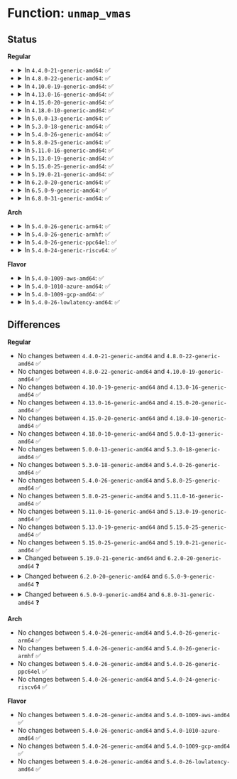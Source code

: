 # Function: <code>unmap_vmas</code>

## Status
<b>Regular</b>
<ul>
<li>
<details>
<summary>In <code>4.4.0-21-generic-amd64</code>: ✅</summary>

```c
void unmap_vmas(struct mmu_gather * tlb, struct vm_area_struct * vma, long unsigned int start_addr, long unsigned int end_addr)
```

```json
{
  "name": "unmap_vmas",
  "collision_type": "Unique Global",
  "inline_type": "No",
  "funcs": [
    {
      "addr": 18446744071580673776,
      "name": "unmap_vmas",
      "external": true,
      "loc": "mm/memory.c:1333",
      "file": "mm/memory.c",
      "inline": "seen, unknown",
      "caller_inline": [],
      "caller_func": [
        "mm/mmap.c:unmap_region",
        "mm/mmap.c:exit_mmap"
      ]
    }
  ],
  "symbols": [
    {
      "addr": 18446744071580673776,
      "name": "unmap_vmas",
      "section": ".text",
      "bind": "STB_GLOBAL",
      "size": 157
    }
  ]
}
```
</details>
</li>
<li>
<details>
<summary>In <code>4.8.0-22-generic-amd64</code>: ✅</summary>

```c
void unmap_vmas(struct mmu_gather * tlb, struct vm_area_struct * vma, long unsigned int start_addr, long unsigned int end_addr)
```

```json
{
  "name": "unmap_vmas",
  "collision_type": "Unique Global",
  "inline_type": "No",
  "funcs": [
    {
      "addr": 18446744071580784752,
      "name": "unmap_vmas",
      "external": true,
      "loc": "mm/memory.c:1366",
      "file": "mm/memory.c",
      "inline": "seen, unknown",
      "caller_inline": [],
      "caller_func": [
        "mm/mmap.c:exit_mmap",
        "mm/mmap.c:unmap_region"
      ]
    }
  ],
  "symbols": [
    {
      "addr": 18446744071580784752,
      "name": "unmap_vmas",
      "section": ".text",
      "bind": "STB_GLOBAL",
      "size": 157
    }
  ]
}
```
</details>
</li>
<li>
<details>
<summary>In <code>4.10.0-19-generic-amd64</code>: ✅</summary>

```c
void unmap_vmas(struct mmu_gather * tlb, struct vm_area_struct * vma, long unsigned int start_addr, long unsigned int end_addr)
```

```json
{
  "name": "unmap_vmas",
  "collision_type": "Unique Global",
  "inline_type": "No",
  "funcs": [
    {
      "addr": 18446744071580847232,
      "name": "unmap_vmas",
      "external": true,
      "loc": "mm/memory.c:1362",
      "file": "mm/memory.c",
      "inline": "seen, unknown",
      "caller_inline": [],
      "caller_func": [
        "mm/mmap.c:exit_mmap",
        "mm/mmap.c:unmap_region"
      ]
    }
  ],
  "symbols": [
    {
      "addr": 18446744071580847232,
      "name": "unmap_vmas",
      "section": ".text",
      "bind": "STB_GLOBAL",
      "size": 157
    }
  ]
}
```
</details>
</li>
<li>
<details>
<summary>In <code>4.13.0-16-generic-amd64</code>: ✅</summary>

```c
void unmap_vmas(struct mmu_gather * tlb, struct vm_area_struct * vma, long unsigned int start_addr, long unsigned int end_addr)
```

```json
{
  "name": "unmap_vmas",
  "collision_type": "Unique Global",
  "inline_type": "No",
  "funcs": [
    {
      "addr": 18446744071580892880,
      "name": "unmap_vmas",
      "external": true,
      "loc": "mm/memory.c:1485",
      "file": "mm/memory.c",
      "inline": "seen, unknown",
      "caller_inline": [],
      "caller_func": [
        "mm/mmap.c:exit_mmap",
        "mm/mmap.c:unmap_region"
      ]
    }
  ],
  "symbols": [
    {
      "addr": 18446744071580892880,
      "name": "unmap_vmas",
      "section": ".text",
      "bind": "STB_GLOBAL",
      "size": 162
    }
  ]
}
```
</details>
</li>
<li>
<details>
<summary>In <code>4.15.0-20-generic-amd64</code>: ✅</summary>

```c
void unmap_vmas(struct mmu_gather * tlb, struct vm_area_struct * vma, long unsigned int start_addr, long unsigned int end_addr)
```

```json
{
  "name": "unmap_vmas",
  "collision_type": "Unique Global",
  "inline_type": "No",
  "funcs": [
    {
      "addr": 18446744071580990352,
      "name": "unmap_vmas",
      "external": true,
      "loc": "mm/memory.c:1576",
      "file": "mm/memory.c",
      "inline": "seen, unknown",
      "caller_inline": [],
      "caller_func": [
        "mm/mmap.c:exit_mmap",
        "mm/mmap.c:unmap_region"
      ]
    }
  ],
  "symbols": [
    {
      "addr": 18446744071580990352,
      "name": "unmap_vmas",
      "section": ".text",
      "bind": "STB_GLOBAL",
      "size": 164
    }
  ]
}
```
</details>
</li>
<li>
<details>
<summary>In <code>4.18.0-10-generic-amd64</code>: ✅</summary>

```c
void unmap_vmas(struct mmu_gather * tlb, struct vm_area_struct * vma, long unsigned int start_addr, long unsigned int end_addr)
```

```json
{
  "name": "unmap_vmas",
  "collision_type": "Unique Global",
  "inline_type": "No",
  "funcs": [
    {
      "addr": 18446744071581124464,
      "name": "unmap_vmas",
      "external": true,
      "loc": "mm/memory.c:1588",
      "file": "mm/memory.c",
      "inline": "seen, unknown",
      "caller_inline": [],
      "caller_func": [
        "mm/mmap.c:exit_mmap",
        "mm/mmap.c:unmap_region"
      ]
    }
  ],
  "symbols": [
    {
      "addr": 18446744071581124464,
      "name": "unmap_vmas",
      "section": ".text",
      "bind": "STB_GLOBAL",
      "size": 153
    }
  ]
}
```
</details>
</li>
<li>
<details>
<summary>In <code>5.0.0-13-generic-amd64</code>: ✅</summary>

```c
void unmap_vmas(struct mmu_gather * tlb, struct vm_area_struct * vma, long unsigned int start_addr, long unsigned int end_addr)
```

```json
{
  "name": "unmap_vmas",
  "collision_type": "Unique Global",
  "inline_type": "No",
  "funcs": [
    {
      "addr": 18446744071581203936,
      "name": "unmap_vmas",
      "external": true,
      "loc": "mm/memory.c:1330",
      "file": "mm/memory.c",
      "inline": "seen, unknown",
      "caller_inline": [],
      "caller_func": [
        "mm/mmap.c:exit_mmap",
        "mm/mmap.c:unmap_region"
      ]
    }
  ],
  "symbols": [
    {
      "addr": 18446744071581203936,
      "name": "unmap_vmas",
      "section": ".text",
      "bind": "STB_GLOBAL",
      "size": 202
    }
  ]
}
```
</details>
</li>
<li>
<details>
<summary>In <code>5.3.0-18-generic-amd64</code>: ✅</summary>

```c
void unmap_vmas(struct mmu_gather * tlb, struct vm_area_struct * vma, long unsigned int start_addr, long unsigned int end_addr)
```

```json
{
  "name": "unmap_vmas",
  "collision_type": "Unique Global",
  "inline_type": "No",
  "funcs": [
    {
      "addr": 18446744071581277984,
      "name": "unmap_vmas",
      "external": true,
      "loc": "mm/memory.c:1299",
      "file": "mm/memory.c",
      "inline": "seen, unknown",
      "caller_inline": [],
      "caller_func": [
        "mm/mmap.c:exit_mmap",
        "mm/mmap.c:unmap_region"
      ]
    }
  ],
  "symbols": [
    {
      "addr": 18446744071581277984,
      "name": "unmap_vmas",
      "section": ".text",
      "bind": "STB_GLOBAL",
      "size": 209
    }
  ]
}
```
</details>
</li>
<li>
<details>
<summary>In <code>5.4.0-26-generic-amd64</code>: ✅</summary>

```c
void unmap_vmas(struct mmu_gather * tlb, struct vm_area_struct * vma, long unsigned int start_addr, long unsigned int end_addr)
```

```json
{
  "name": "unmap_vmas",
  "collision_type": "Unique Global",
  "inline_type": "No",
  "funcs": [
    {
      "addr": 18446744071581336816,
      "name": "unmap_vmas",
      "external": true,
      "loc": "mm/memory.c:1304",
      "file": "mm/memory.c",
      "inline": "seen, unknown",
      "caller_inline": [],
      "caller_func": [
        "mm/mmap.c:exit_mmap",
        "mm/mmap.c:unmap_region"
      ]
    }
  ],
  "symbols": [
    {
      "addr": 18446744071581336816,
      "name": "unmap_vmas",
      "section": ".text",
      "bind": "STB_GLOBAL",
      "size": 230
    }
  ]
}
```
</details>
</li>
<li>
<details>
<summary>In <code>5.8.0-25-generic-amd64</code>: ✅</summary>

```c
void unmap_vmas(struct mmu_gather * tlb, struct vm_area_struct * vma, long unsigned int start_addr, long unsigned int end_addr)
```

```json
{
  "name": "unmap_vmas",
  "collision_type": "Unique Global",
  "inline_type": "No",
  "funcs": [
    {
      "addr": 18446744071581534912,
      "name": "unmap_vmas",
      "external": true,
      "loc": "mm/memory.c:1332",
      "file": "mm/memory.c",
      "inline": "seen, unknown",
      "caller_inline": [],
      "caller_func": [
        "mm/mmap.c:exit_mmap",
        "mm/mmap.c:unmap_region"
      ]
    }
  ],
  "symbols": [
    {
      "addr": 18446744071581534912,
      "name": "unmap_vmas",
      "section": ".text",
      "bind": "STB_GLOBAL",
      "size": 228
    }
  ]
}
```
</details>
</li>
<li>
<details>
<summary>In <code>5.11.0-16-generic-amd64</code>: ✅</summary>

```c
void unmap_vmas(struct mmu_gather * tlb, struct vm_area_struct * vma, long unsigned int start_addr, long unsigned int end_addr)
```

```json
{
  "name": "unmap_vmas",
  "collision_type": "Unique Global",
  "inline_type": "No",
  "funcs": [
    {
      "addr": 18446744071581578576,
      "name": "unmap_vmas",
      "external": true,
      "loc": "mm/memory.c:1506",
      "file": "mm/memory.c",
      "inline": "seen, unknown",
      "caller_inline": [],
      "caller_func": [
        "mm/mmap.c:exit_mmap",
        "mm/mmap.c:unmap_region"
      ]
    }
  ],
  "symbols": [
    {
      "addr": 18446744071581578576,
      "name": "unmap_vmas",
      "section": ".text",
      "bind": "STB_GLOBAL",
      "size": 228
    }
  ]
}
```
</details>
</li>
<li>
<details>
<summary>In <code>5.13.0-19-generic-amd64</code>: ✅</summary>

```c
void unmap_vmas(struct mmu_gather * tlb, struct vm_area_struct * vma, long unsigned int start_addr, long unsigned int end_addr)
```

```json
{
  "name": "unmap_vmas",
  "collision_type": "Unique Global",
  "inline_type": "No",
  "funcs": [
    {
      "addr": 18446744071581599824,
      "name": "unmap_vmas",
      "external": true,
      "loc": "mm/memory.c:1524",
      "file": "mm/memory.c",
      "inline": "seen, unknown",
      "caller_inline": [],
      "caller_func": [
        "mm/mmap.c:exit_mmap",
        "mm/mmap.c:unmap_region"
      ]
    }
  ],
  "symbols": [
    {
      "addr": 18446744071581599824,
      "name": "unmap_vmas",
      "section": ".text",
      "bind": "STB_GLOBAL",
      "size": 228
    }
  ]
}
```
</details>
</li>
<li>
<details>
<summary>In <code>5.15.0-25-generic-amd64</code>: ✅</summary>

```c
void unmap_vmas(struct mmu_gather * tlb, struct vm_area_struct * vma, long unsigned int start_addr, long unsigned int end_addr)
```

```json
{
  "name": "unmap_vmas",
  "collision_type": "Unique Global",
  "inline_type": "No",
  "funcs": [
    {
      "addr": 18446744071581866304,
      "name": "unmap_vmas",
      "external": true,
      "loc": "mm/memory.c:1619",
      "file": "mm/memory.c",
      "inline": "seen, unknown",
      "caller_inline": [],
      "caller_func": [
        "mm/mmap.c:exit_mmap",
        "mm/mmap.c:unmap_region"
      ]
    }
  ],
  "symbols": [
    {
      "addr": 18446744071581866304,
      "name": "unmap_vmas",
      "section": ".text",
      "bind": "STB_GLOBAL",
      "size": 228
    }
  ]
}
```
</details>
</li>
<li>
<details>
<summary>In <code>5.19.0-21-generic-amd64</code>: ✅</summary>

```c
void unmap_vmas(struct mmu_gather * tlb, struct vm_area_struct * vma, long unsigned int start_addr, long unsigned int end_addr)
```

```json
{
  "name": "unmap_vmas",
  "collision_type": "Unique Global",
  "inline_type": "No",
  "funcs": [
    {
      "addr": 18446744071582263056,
      "name": "unmap_vmas",
      "external": true,
      "loc": "mm/memory.c:1708",
      "file": "mm/memory.c",
      "inline": "seen, unknown",
      "caller_inline": [],
      "caller_func": [
        "mm/mmap.c:exit_mmap",
        "mm/mmap.c:unmap_region"
      ]
    }
  ],
  "symbols": [
    {
      "addr": 18446744071582263056,
      "name": "unmap_vmas",
      "section": ".text",
      "bind": "STB_GLOBAL",
      "size": 282
    }
  ]
}
```
</details>
</li>
<li>
<details>
<summary>In <code>6.2.0-20-generic-amd64</code>: ✅</summary>

```c
void unmap_vmas(struct mmu_gather * tlb, struct maple_tree * mt, struct vm_area_struct * vma, long unsigned int start_addr, long unsigned int end_addr)
```

```json
{
  "name": "unmap_vmas",
  "collision_type": "Unique Global",
  "inline_type": "No",
  "funcs": [
    {
      "addr": 18446744071582752992,
      "name": "unmap_vmas",
      "external": true,
      "loc": "mm/memory.c:1665",
      "file": "mm/memory.c",
      "inline": "seen, unknown",
      "caller_inline": [],
      "caller_func": [
        "mm/mmap.c:exit_mmap",
        "mm/mmap.c:unmap_region"
      ]
    }
  ],
  "symbols": [
    {
      "addr": 18446744071582752992,
      "name": "unmap_vmas",
      "section": ".text",
      "bind": "STB_GLOBAL",
      "size": 392
    }
  ]
}
```
</details>
</li>
<li>
<details>
<summary>In <code>6.5.0-9-generic-amd64</code>: ✅</summary>

```c
void unmap_vmas(struct mmu_gather * tlb, struct maple_tree * mt, struct vm_area_struct * vma, long unsigned int start_addr, long unsigned int end_addr, bool mm_wr_locked)
```

```json
{
  "name": "unmap_vmas",
  "collision_type": "Unique Global",
  "inline_type": "No",
  "funcs": [
    {
      "addr": 18446744071582970464,
      "name": "unmap_vmas",
      "external": true,
      "loc": "mm/memory.c:1710",
      "file": "mm/memory.c",
      "inline": "seen, unknown",
      "caller_inline": [],
      "caller_func": [
        "mm/mmap.c:exit_mmap",
        "mm/mmap.c:unmap_region"
      ]
    }
  ],
  "symbols": [
    {
      "addr": 18446744071582970464,
      "name": "unmap_vmas",
      "section": ".text",
      "bind": "STB_GLOBAL",
      "size": 407
    }
  ]
}
```
</details>
</li>
<li>
<details>
<summary>In <code>6.8.0-31-generic-amd64</code>: ✅</summary>

```c
void unmap_vmas(struct mmu_gather * tlb, struct ma_state * mas, struct vm_area_struct * vma, long unsigned int start_addr, long unsigned int end_addr, long unsigned int tree_end, bool mm_wr_locked)
```

```json
{
  "name": "unmap_vmas",
  "collision_type": "Unique Global",
  "inline_type": "No",
  "funcs": [
    {
      "addr": 18446744071583149008,
      "name": "unmap_vmas",
      "external": true,
      "loc": "mm/memory.c:1739",
      "file": "mm/memory.c",
      "inline": "seen, unknown",
      "caller_inline": [],
      "caller_func": [
        "mm/mmap.c:exit_mmap",
        "mm/mmap.c:unmap_region"
      ]
    }
  ],
  "symbols": [
    {
      "addr": 18446744071583149008,
      "name": "unmap_vmas",
      "section": ".text",
      "bind": "STB_GLOBAL",
      "size": 400
    }
  ]
}
```
</details>
</li>
</ul>
<b>Arch</b>
<ul>
<li>
<details>
<summary>In <code>5.4.0-26-generic-arm64</code>: ✅</summary>

```c
void unmap_vmas(struct mmu_gather * tlb, struct vm_area_struct * vma, long unsigned int start_addr, long unsigned int end_addr)
```

```json
{
  "name": "unmap_vmas",
  "collision_type": "Unique Global",
  "inline_type": "No",
  "funcs": [
    {
      "addr": 18446603336492742680,
      "name": "unmap_vmas",
      "external": true,
      "loc": "mm/memory.c:1304",
      "file": "mm/memory.c",
      "inline": "seen, unknown",
      "caller_inline": [],
      "caller_func": [
        "mm/mmap.c:exit_mmap",
        "mm/mmap.c:unmap_region"
      ]
    }
  ],
  "symbols": [
    {
      "addr": 18446603336492742680,
      "name": "unmap_vmas",
      "section": ".text",
      "bind": "STB_GLOBAL",
      "size": 260
    }
  ]
}
```
</details>
</li>
<li>
<details>
<summary>In <code>5.4.0-26-generic-armhf</code>: ✅</summary>

```c
void unmap_vmas(struct mmu_gather * tlb, struct vm_area_struct * vma, long unsigned int start_addr, long unsigned int end_addr)
```

```json
{
  "name": "unmap_vmas",
  "collision_type": "Unique Global",
  "inline_type": "No",
  "funcs": [
    {
      "addr": 3226572788,
      "name": "unmap_vmas",
      "external": true,
      "loc": "mm/memory.c:1304",
      "file": "mm/memory.c",
      "inline": "seen, unknown",
      "caller_inline": [],
      "caller_func": [
        "mm/mmap.c:exit_mmap",
        "mm/mmap.c:unmap_region"
      ]
    }
  ],
  "symbols": [
    {
      "addr": 3226572788,
      "name": "unmap_vmas",
      "section": ".text",
      "bind": "STB_GLOBAL",
      "size": 300
    }
  ]
}
```
</details>
</li>
<li>
<details>
<summary>In <code>5.4.0-26-generic-ppc64el</code>: ✅</summary>

```c
void unmap_vmas(struct mmu_gather * tlb, struct vm_area_struct * vma, long unsigned int start_addr, long unsigned int end_addr)
```

```json
{
  "name": "unmap_vmas",
  "collision_type": "Unique Global",
  "inline_type": "No",
  "funcs": [
    {
      "addr": 13835058055286097440,
      "name": "unmap_vmas",
      "external": true,
      "loc": "mm/memory.c:1304",
      "file": "mm/memory.c",
      "inline": "seen, unknown",
      "caller_inline": [],
      "caller_func": [
        "mm/mmap.c:exit_mmap",
        "mm/mmap.c:unmap_region"
      ]
    }
  ],
  "symbols": [
    {
      "addr": 13835058055286097440,
      "name": "unmap_vmas",
      "section": ".text",
      "bind": "STB_GLOBAL",
      "size": 340
    }
  ]
}
```
</details>
</li>
<li>
<details>
<summary>In <code>5.4.0-24-generic-riscv64</code>: ✅</summary>

```c
void unmap_vmas(struct mmu_gather * tlb, struct vm_area_struct * vma, long unsigned int start_addr, long unsigned int end_addr)
```

```json
{
  "name": "unmap_vmas",
  "collision_type": "Unique Global",
  "inline_type": "No",
  "funcs": [
    {
      "addr": 18446743936272727518,
      "name": "unmap_vmas",
      "external": true,
      "loc": "mm/memory.c:1304",
      "file": "mm/memory.c",
      "inline": "seen, unknown",
      "caller_inline": [],
      "caller_func": [
        "mm/mmap.c:exit_mmap",
        "mm/mmap.c:unmap_region"
      ]
    }
  ],
  "symbols": [
    {
      "addr": 18446743936272727518,
      "name": "unmap_vmas",
      "section": ".text",
      "bind": "STB_GLOBAL",
      "size": 212
    }
  ]
}
```
</details>
</li>
</ul>
<b>Flavor</b>
<ul>
<li>
<details>
<summary>In <code>5.4.0-1009-aws-amd64</code>: ✅</summary>

```c
void unmap_vmas(struct mmu_gather * tlb, struct vm_area_struct * vma, long unsigned int start_addr, long unsigned int end_addr)
```

```json
{
  "name": "unmap_vmas",
  "collision_type": "Unique Global",
  "inline_type": "No",
  "funcs": [
    {
      "addr": 18446744071581305664,
      "name": "unmap_vmas",
      "external": true,
      "loc": "mm/memory.c:1304",
      "file": "mm/memory.c",
      "inline": "seen, unknown",
      "caller_inline": [],
      "caller_func": [
        "mm/mmap.c:exit_mmap",
        "mm/mmap.c:unmap_region"
      ]
    }
  ],
  "symbols": [
    {
      "addr": 18446744071581305664,
      "name": "unmap_vmas",
      "section": ".text",
      "bind": "STB_GLOBAL",
      "size": 230
    }
  ]
}
```
</details>
</li>
<li>
<details>
<summary>In <code>5.4.0-1010-azure-amd64</code>: ✅</summary>

```c
void unmap_vmas(struct mmu_gather * tlb, struct vm_area_struct * vma, long unsigned int start_addr, long unsigned int end_addr)
```

```json
{
  "name": "unmap_vmas",
  "collision_type": "Unique Global",
  "inline_type": "No",
  "funcs": [
    {
      "addr": 18446744071581249536,
      "name": "unmap_vmas",
      "external": true,
      "loc": "mm/memory.c:1304",
      "file": "mm/memory.c",
      "inline": "seen, unknown",
      "caller_inline": [],
      "caller_func": [
        "mm/mmap.c:exit_mmap",
        "mm/mmap.c:unmap_region"
      ]
    }
  ],
  "symbols": [
    {
      "addr": 18446744071581249536,
      "name": "unmap_vmas",
      "section": ".text",
      "bind": "STB_GLOBAL",
      "size": 230
    }
  ]
}
```
</details>
</li>
<li>
<details>
<summary>In <code>5.4.0-1009-gcp-amd64</code>: ✅</summary>

```c
void unmap_vmas(struct mmu_gather * tlb, struct vm_area_struct * vma, long unsigned int start_addr, long unsigned int end_addr)
```

```json
{
  "name": "unmap_vmas",
  "collision_type": "Unique Global",
  "inline_type": "No",
  "funcs": [
    {
      "addr": 18446744071581296864,
      "name": "unmap_vmas",
      "external": true,
      "loc": "mm/memory.c:1304",
      "file": "mm/memory.c",
      "inline": "seen, unknown",
      "caller_inline": [],
      "caller_func": [
        "mm/mmap.c:exit_mmap",
        "mm/mmap.c:unmap_region"
      ]
    }
  ],
  "symbols": [
    {
      "addr": 18446744071581296864,
      "name": "unmap_vmas",
      "section": ".text",
      "bind": "STB_GLOBAL",
      "size": 230
    }
  ]
}
```
</details>
</li>
<li>
<details>
<summary>In <code>5.4.0-26-lowlatency-amd64</code>: ✅</summary>

```c
void unmap_vmas(struct mmu_gather * tlb, struct vm_area_struct * vma, long unsigned int start_addr, long unsigned int end_addr)
```

```json
{
  "name": "unmap_vmas",
  "collision_type": "Unique Global",
  "inline_type": "No",
  "funcs": [
    {
      "addr": 18446744071581360992,
      "name": "unmap_vmas",
      "external": true,
      "loc": "mm/memory.c:1304",
      "file": "mm/memory.c",
      "inline": "seen, unknown",
      "caller_inline": [],
      "caller_func": [
        "mm/mmap.c:exit_mmap",
        "mm/mmap.c:unmap_region"
      ]
    }
  ],
  "symbols": [
    {
      "addr": 18446744071581360992,
      "name": "unmap_vmas",
      "section": ".text",
      "bind": "STB_GLOBAL",
      "size": 209
    }
  ]
}
```
</details>
</li>
</ul>

## Differences
<b>Regular</b>
<ul>
<li>
No changes between <code>4.4.0-21-generic-amd64</code> and <code>4.8.0-22-generic-amd64</code> ✅
</li>
<li>
No changes between <code>4.8.0-22-generic-amd64</code> and <code>4.10.0-19-generic-amd64</code> ✅
</li>
<li>
No changes between <code>4.10.0-19-generic-amd64</code> and <code>4.13.0-16-generic-amd64</code> ✅
</li>
<li>
No changes between <code>4.13.0-16-generic-amd64</code> and <code>4.15.0-20-generic-amd64</code> ✅
</li>
<li>
No changes between <code>4.15.0-20-generic-amd64</code> and <code>4.18.0-10-generic-amd64</code> ✅
</li>
<li>
No changes between <code>4.18.0-10-generic-amd64</code> and <code>5.0.0-13-generic-amd64</code> ✅
</li>
<li>
No changes between <code>5.0.0-13-generic-amd64</code> and <code>5.3.0-18-generic-amd64</code> ✅
</li>
<li>
No changes between <code>5.3.0-18-generic-amd64</code> and <code>5.4.0-26-generic-amd64</code> ✅
</li>
<li>
No changes between <code>5.4.0-26-generic-amd64</code> and <code>5.8.0-25-generic-amd64</code> ✅
</li>
<li>
No changes between <code>5.8.0-25-generic-amd64</code> and <code>5.11.0-16-generic-amd64</code> ✅
</li>
<li>
No changes between <code>5.11.0-16-generic-amd64</code> and <code>5.13.0-19-generic-amd64</code> ✅
</li>
<li>
No changes between <code>5.13.0-19-generic-amd64</code> and <code>5.15.0-25-generic-amd64</code> ✅
</li>
<li>
No changes between <code>5.15.0-25-generic-amd64</code> and <code>5.19.0-21-generic-amd64</code> ✅
</li>
<li>
<details>
<summary>Changed between <code>5.19.0-21-generic-amd64</code> and <code>6.2.0-20-generic-amd64</code> ❓</summary>
<ul>
<li>
<b>Param added. </b>
<code>struct maple_tree * mt</code>
</li>
<li>
<b>Param reordered. </b>
<code>tlb, vma, start_addr, end_addr</code> ➡️ <code>tlb, mt, vma, start_addr, end_addr</code>
</li>
</ul>
</details>
</li>
<li>
<details>
<summary>Changed between <code>6.2.0-20-generic-amd64</code> and <code>6.5.0-9-generic-amd64</code> ❓</summary>
<ul>
<li>
<b>Param added. </b>
<code>bool mm_wr_locked</code>
</li>
</ul>
</details>
</li>
<li>
<details>
<summary>Changed between <code>6.5.0-9-generic-amd64</code> and <code>6.8.0-31-generic-amd64</code> ❓</summary>
<ul>
<li>
<b>Param added. </b>
<code>struct ma_state * mas</code>
</li>
<li>
<b>Param added. </b>
<code>long unsigned int tree_end</code>
</li>
<li>
<b>Param removed. </b>
<code>struct maple_tree * mt</code>
</li>
<li>
<b>Param reordered. </b>
<code>tlb, mt, vma, start_addr, end_addr, mm_wr_locked</code> ➡️ <code>tlb, mas, vma, start_addr, end_addr, tree_end, mm_wr_locked</code>
</li>
</ul>
</details>
</li>
</ul>
<b>Arch</b>
<ul>
<li>
No changes between <code>5.4.0-26-generic-amd64</code> and <code>5.4.0-26-generic-arm64</code> ✅
</li>
<li>
No changes between <code>5.4.0-26-generic-amd64</code> and <code>5.4.0-26-generic-armhf</code> ✅
</li>
<li>
No changes between <code>5.4.0-26-generic-amd64</code> and <code>5.4.0-26-generic-ppc64el</code> ✅
</li>
<li>
No changes between <code>5.4.0-26-generic-amd64</code> and <code>5.4.0-24-generic-riscv64</code> ✅
</li>
</ul>
<b>Flavor</b>
<ul>
<li>
No changes between <code>5.4.0-26-generic-amd64</code> and <code>5.4.0-1009-aws-amd64</code> ✅
</li>
<li>
No changes between <code>5.4.0-26-generic-amd64</code> and <code>5.4.0-1010-azure-amd64</code> ✅
</li>
<li>
No changes between <code>5.4.0-26-generic-amd64</code> and <code>5.4.0-1009-gcp-amd64</code> ✅
</li>
<li>
No changes between <code>5.4.0-26-generic-amd64</code> and <code>5.4.0-26-lowlatency-amd64</code> ✅
</li>
</ul>
